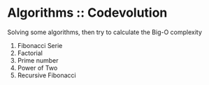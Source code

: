 # Algorithms :: Codevolution

Solving some algorithms, then try to calculate the Big-O complexity

1. Fibonacci Serie
2. Factorial
3. Prime number
4. Power of Two
5. Recursive Fibonacci